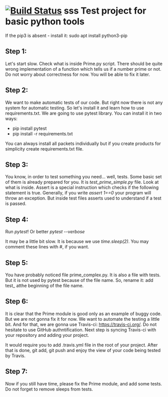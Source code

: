 [![Build Status](https://travis-ci.org/IgorPelevanyuk/tutorial-python-tools.svg?branch=master)](https://travis-ci.org/IgorPelevanyuk/tutorial-python-tools)
sss
Test project for basic python tools
===================================

If the pip3 is absent - install it:
sudo apt install python3-pip

Step 1:
-------

Let's start slow. Check what is inside Prime.py script. There should be quite wrong implementation of a function which tells us if a number prime or not. Do not worry about correctness for now. You will be able to fix it later.

Step 2:
-------

We want to make automatic tests of our code. But right now there is not any system for automatic testing. So let's install it and learn how to use requirements.txt. We are going to use pytest library. You can install it in two ways:

* pip install pytest
* pip install -r requirements.txt

You can always install all packets individually but if you create products for simplicity create requirements.txt file.

Step 3:
-------

You know, in order to test something you need... well, tests. Some basic set of them is already prepared for you. It is *test_prime_simple.py* file. Look at what is inside. Assert is a special instruction which checks if the following statement is true. Generally, if you write *assert 1==0* your program will throw an exception. But inside test files asserts used to understand if a test is passed.

Step 4:
-------

Run *pytest*! Or better *pytest --verbose*

It may be a little bit slow. It is because we use *time.sleep(2)*. You may comment these lines with #, if you want.

Step 5:
-------

You have probably noticed file prime_complex.py. It is also a file with tests. But it is not used by pytest because of the file name. So, rename it: add test\_ atthe beginning of the file name.

Step 6:
-------

It is clear that the Prime module is good only as an example of buggy code. But we are not gonna fix it for now. We want to automate the testing a little bit. And for that, we are gonna use Travis-ci: https://travis-ci.org/. Do not hesitate to use GitHub authntification. Next step is syncing Travis-ci with your repository and adding your project.

It would require you to add .travis.yml file in the root of your project. After that is done, git add, git push and enjoy the view of your code being tested by Travis.

Step 7:
-------

Now if you still have time, please fix the Prime module, and add some tests. Do not forget to remove sleeps from tests.

